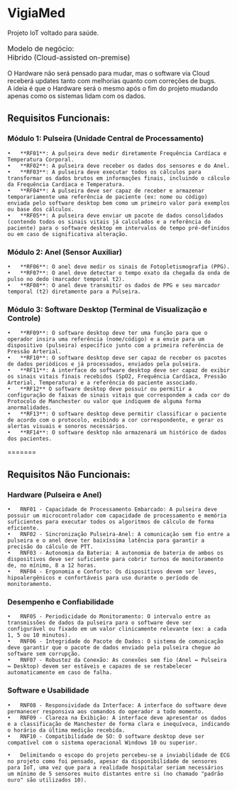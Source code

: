 # VigiaMed
Projeto IoT voltado para saúde.<br><br>
<font size ="3"> Modelo de negócio:<br>
Hibrido (Cloud-assisted on-premise)</font><br><br>
O Hardware não será pensado para mudar, mas 
o software via Cloud receberá updates tanto com melhorias
quanto com correções de bugs.<br>
A ideia é que o Hardware será o mesmo após o fim do 
projeto mudando apenas como os sistemas lidam com os 
dados.<br>

## Requisitos Funcionais:
### Módulo 1: Pulseira (Unidade Central de Processamento)
    •	**RF01**: A pulseira deve medir diretamente Frequência Cardíaca e Temperatura Corporal.
    •	**RF02**: A pulseira deve receber os dados dos sensores e do Anel.
    •	**RF03**: A pulseira deve executar todos os cálculos para transformar os dados brutos em informações finais, incluindo o cálculo da Frequência Cardíaca e Temperatura.
    •	**RF04**: A pulseira deve ser capaz de receber e armazenar temporariamente uma referência de paciente (ex: nome ou código) enviada pelo software desktop bem como um primeiro valor para exemplos ou base dos cálculos.
    •	**RF05**: A pulseira deve enviar um pacote de dados consolidados (contendo todos os sinais vitais já calculados e a referência do paciente) para o software desktop em intervalos de tempo pré-definidos 
    ou em caso de significativa alteração.
### Módulo 2: Anel (Sensor Auxiliar)
    •	**RF06**: O anel deve medir os sinais de Fotopletismografia (PPG).
    •	**RF07**: O anel deve detectar o tempo exato da chegada da onda de pulso no dedo (marcador temporal t2).
    •	**RF08**: O anel deve transmitir os dados de PPG e seu marcador temporal (t2) diretamente para a Pulseira.
### Módulo 3: Software Desktop (Terminal de Visualização e Controle)
    •	**RF09**: O software desktop deve ter uma função para que o operador insira uma referência (nome/código) e a envie para um dispositivo (pulseira) específico junto com a primeira referência de Pressão Arterial.
    •	**RF10**: O software desktop deve ser capaz de receber os pacotes de dados periódicos e já processados, enviados pela pulseira.
    •	**RF11**: A interface do software desktop deve ser capaz de exibir os sinais vitais finais recebidos (SpO2, Frequência Cardíaca, Pressão Arterial, Temperatura) e a referência do paciente associado.
    •	**RF12** O software desktop deve possuir ou permitir a configuração de faixas de sinais vitais que correspondem a cada cor do Protocolo de Manchester ou valor que indiquem de alguma forma anormalidades.
    •	**RF13**: O software desktop deve permitir classificar o paciente de acordo com o protocolo, exibindo a cor correspondente, e gerar os alertas visuais e sonoros necessários.
    •	**RF14**: O software desktop não armazenará um histórico de dados dos pacientes.
=======

## Requisitos Não Funcionais:
### Hardware (Pulseira e Anel)
    •	RNF01 - Capacidade de Processamento Embarcado: A pulseira deve possuir um microcontrolador com capacidade de processamento e memória suficientes para executar todos os algoritmos de cálculo de forma eficiente.
    •	RNF02 - Sincronização Pulseira-Anel: A comunicação sem fio entre a pulseira e o anel deve ter baixíssima latência para garantir a precisão do cálculo de PTT.
    •	RNF03 - Autonomia da Bateria: A autonomia de bateria de ambos os dispositivos deve ser suficiente para cobrir turnos de monitoramento de, no mínimo, 8 a 12 horas.
    •	RNF04 - Ergonomia e Conforto: Os dispositivos devem ser leves, hipoalergênicos e confortáveis para uso durante o período de monitoramento.
### Desempenho e Confiabilidade
    •	RNF05 - Periodicidade do Monitoramento: O intervalo entre as transmissões de dados da pulseira para o software deve ser configurável ou fixado em um valor clinicamente relevante (ex: a cada 1, 5 ou 10 minutos).
    •	RNF06 - Integridade do Pacote de Dados: O sistema de comunicação deve garantir que o pacote de dados enviado pela pulseira chegue ao software sem corrupção.
    •	RNF07 - Robustez da Conexão: As conexões sem fio (Anel ↔ Pulseira ↔ Desktop) devem ser estáveis e capazes de se restabelecer automaticamente em caso de falha.
### Software e Usabilidade
    •	RNF08 - Responsividade da Interface: A interface do software deve permanecer responsiva aos comandos do operador a todo momento.
    •	RNF09 - Clareza na Exibição: A interface deve apresentar os dados e a classificação de Manchester de forma clara e inequívoca, indicando o horário da última medição recebida.
    •	RNF10 - Compatibilidade de SO: O software desktop deve ser compatível com o sistema operacional Windows 10 ou superior.

    •	Delimitando o escopo do projeto percebeu-se a inviabilidade de ECG no projeto como foi pensado, apesar da disponibilidade de sensores para IoT, uma vez que para a realidade hospitalar seriam necessários um mínimo de 5 sensores muito distantes entre si (no chamado "padrão ouro" são utilizados 10).